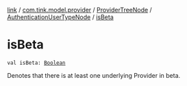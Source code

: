 [link](../../../index.md) / [com.tink.model.provider](../../index.md) / [ProviderTreeNode](../index.md) / [AuthenticationUserTypeNode](index.md) / [isBeta](./is-beta.md)

# isBeta

`val isBeta: `[`Boolean`](https://kotlinlang.org/api/latest/jvm/stdlib/kotlin/-boolean/index.html)

Denotes that there is at least one underlying Provider in beta.

